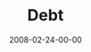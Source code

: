 ---
layout: message
category: message
series: "Consumed"
title: "Debt"
date: 2008-02-24-00-00
message_id: 485
audio: "http://s3.amazonaws.com/crossroadsaudiomessages/Consumed_3_Debt_02-24-08_Mingo.mp3"
audio-duration: "45:12"
description: "Chuck Mingo shares about how debt is bondage, but there is freedom to be found."
video: "http://s3.amazonaws.com/crossroadsvideomessages/consumed3.mp4"
video-duration: "36:12"
video-image: "http://s3.amazonaws.com/crossroads-media/images/legacy/content/consumed3.jpg"
explicit: false
---